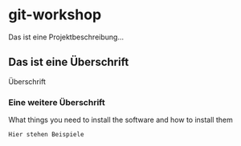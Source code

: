 # git-workshop 
Das ist eine Projektbeschreibung...

## Das ist eine Überschrift
Überschrift

### Eine weitere Überschrift
What things you need to install the software and how to install them

```
Hier stehen Beispiele
```
